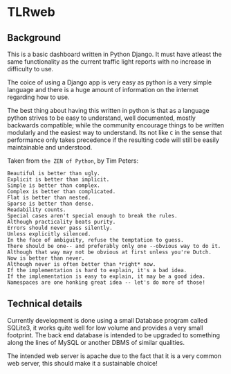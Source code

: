 # TLRweb

## Background
This is a basic dashboard written in Python Django. It must have atleast the 
same functionality as the current traffic light reports with no increase in 
difficulty to use.

The coice of using a Django app is very easy as python is a very simple language
and there is a huge amount of information on the internet regarding how to use.

The best thing about having this written in python is that as a language python
strives to be easy to understand, well documented, mostly backwards compatible;
while the community encourage things to be written modularly and the easiest way
to understand. Its not like `C` in the sense that performance only takes precedence
if the resulting code will still be easily maintainable and understood.

Taken from `the ZEN of Python`, by Tim Peters:

    Beautiful is better than ugly.
    Explicit is better than implicit.
    Simple is better than complex.
    Complex is better than complicated.
    Flat is better than nested.
    Sparse is better than dense.
    Readability counts.
    Special cases aren't special enough to break the rules.
    Although practicality beats purity.
    Errors should never pass silently.
    Unless explicitly silenced.
    In the face of ambiguity, refuse the temptation to guess.
    There should be one-- and preferably only one --obvious way to do it.
    Although that way may not be obvious at first unless you're Dutch.
    Now is better than never.
    Although never is often better than *right* now.
    If the implementation is hard to explain, it's a bad idea.
    If the implementation is easy to explain, it may be a good idea.
    Namespaces are one honking great idea -- let's do more of those!
    
## Technical details
Currently development is done using a small Database program called SQLite3, it
works quite well for low volume and provides a very small footprint. The back 
end database is intended to be upgraded to something along the lines of MySQL 
or another DBMS of similar qualities.

The intended web server is apache due to the fact that it is a very common web
server, this should make it a sustainable choice!